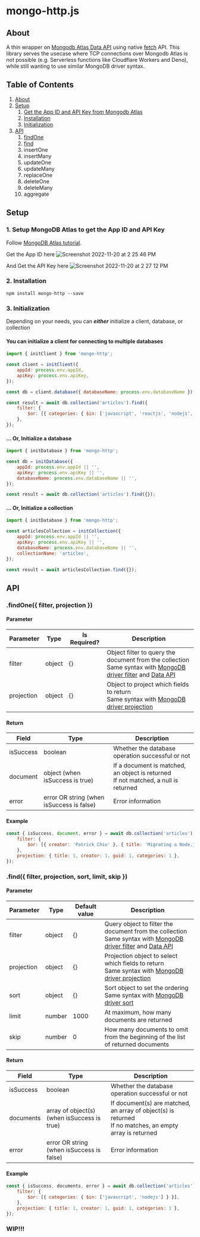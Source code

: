 # mongo-http.js

## About

A thin wrapper on [Mongodb Atlas Data API](https://www.mongodb.com/docs/atlas/api/data-api/) using native [fetch](https://developer.mozilla.org/en-US/docs/Web/API/Fetch_API) API. This library serves the usecase where TCP connections over Mongodb Atlas is not possible (e.g. Serverless functions like Cloudflare Workers and Deno), while still wanting to use similar MongoDB driver syntax.

## Table of Contents

1. [About](#about)
2. [Setup](#setup)
    1. [Get the App ID and API Key from Mongodb Atlas](#1-setup-mongodb-atlas-to-get-the-app-id-and-api-key)
    2. [Installation](#2-installation)
    3. [Initialization](#3-initialization)
3. [API](#api)
    1. [findOne](#findone-filter-projection-)
    2. [find](#find-filter-projection-sort-limit-skip-)
    3. insertOne
    4. insertMany
    5. updateOne
    6. updateMany
    7. replaceOne
    8. deleteOne
    9. deleteMany
    10. aggregate

## Setup

### 1. Setup MongoDB Atlas to get the App ID and API Key

Follow [MongoDB Atlas tutorial](https://www.mongodb.com/docs/atlas/api/data-api/#get-started).

Get the App ID here
![Screenshot 2022-11-20 at 2 25 46 PM](https://user-images.githubusercontent.com/42149082/202954159-a96c1a9c-3b4a-40e4-a342-55d1ffb491ed.png)

And Get the API Key here
![Screenshot 2022-11-20 at 2 27 12 PM](https://user-images.githubusercontent.com/42149082/202954177-8baba7c8-65ae-45fa-94b6-fa2d6e754930.png)

### 2. Installation

`npm install mongo-http --save`

### 3. Initialization

Depending on your needs, you can **_either_** initialize a client, database, or collection

#### You can initialize a client for connecting to multiple databases

```javascript
import { initClient } from 'mongo-http';

const client = initClient({
    appId: process.env.appId,
    apiKey: process.env.apiKey,
});

const db = client.database({ databaseName: process.env.databaseName });

const result = await db.collection('articles').find({
    filter: {
        $or: [{ categories: { $in: ['javascript', 'reactjs', 'nodejs', 'mongodb'] } }],
    },
});
```

#### ... Or, Initialize a database

```javascript
import { initDatabase } from 'mongo-http';

const db = initDatabase({
    appId: process.env.appId || '',
    apiKey: process.env.apiKey || '',
    databaseName: process.env.databaseName || '',
});

const result = await db.collection('articles').find({});
```

#### ... Or, Initialize a collection

```javascript
import { initDatabase } from 'mongo-http';

const articlesCollection = initCollection({
    appId: process.env.appId || '',
    apiKey: process.env.apiKey || '',
    databaseName: process.env.databaseName || '',
    collectionName: 'articles',
});

const result = await articlesCollection.find({});
```

## API

### .findOne({ filter, projection })

#### Parameter

| Parameter  | Type   | Is Required? | Description                                                                                                                                                                                                                                                                                                                                                |
| ---------- | ------ | ------------ | ---------------------------------------------------------------------------------------------------------------------------------------------------------------------------------------------------------------------------------------------------------------------------------------------------------------------------------------------------------- |
| filter     | object | {}           | Object filter to query the document from the collection<br />Same syntax with [MongoDB driver filter](https://www.mongodb.com/docs/drivers/node/current/fundamentals/crud/query-document/#std-label-node-fundamentals-query-document) and [Data API](https://www.mongodb.com/docs/atlas/app-services/data-api/generated-endpoints/#find-a-single-document) |
| projection | object | {}           | Object to project which fields to return<br />Same syntax with [MongoDB driver projection](https://www.mongodb.com/docs/manual/tutorial/project-fields-from-query-results/)                                                                                                                                                                                |

#### Return

| Field     | Type                                      | Description                                                                             |
| --------- | ----------------------------------------- | --------------------------------------------------------------------------------------- |
| isSuccess | boolean                                   | Whether the database operation successful or not                                        |
| document  | object (when isSuccess is true)           | If a document is matched, an object is returned<br />If not matched, a null is returned |
| error     | error OR string (when isSuccess is false) | Error information                                                                       |

#### Example

```javascript
const { isSuccess, document, error } = await db.collection('articles').findOne({
    filter: {
        $or: [{ creator: 'Patrick Chiu' }, { title: 'Migrating a Node.js App to Cloudflare Workers From Heroku' }],
    },
    projection: { title: 1, creator: 1, guid: 1, categories: 1 },
});
```

### .find({ filter, projection, sort, limit, skip })

#### Parameter

| Parameter  | Type   | Default value | Description                                                                                                                                                                                                                                                                                                                                                |
| ---------- | ------ | ------------- | ---------------------------------------------------------------------------------------------------------------------------------------------------------------------------------------------------------------------------------------------------------------------------------------------------------------------------------------------------------- |
| filter     | object | {}            | Query object to filter the document from the collection<br />Same syntax with [MongoDB driver filter](https://www.mongodb.com/docs/drivers/node/current/fundamentals/crud/query-document/#std-label-node-fundamentals-query-document) and [Data API](https://www.mongodb.com/docs/atlas/app-services/data-api/generated-endpoints/#find-a-single-document) |
| projection | object | {}            | Projection object to select which fields to return<br />Same syntax with [MongoDB driver projection](https://www.mongodb.com/docs/manual/tutorial/project-fields-from-query-results/)                                                                                                                                                                      |
| sort       | object | {}            | Sort object to set the ordering<br />Same syntax with [MongoDB driver sort](https://www.mongodb.com/docs/drivers/node/current/fundamentals/crud/read-operations/sort/)                                                                                                                                                                                     |
| limit      | number | 1000          | At maximum, how many documents are returned                                                                                                                                                                                                                                                                                                                |
| skip       | number | 0             | How many documents to omit from the beginning of the list of returned documents                                                                                                                                                                                                                                                                            |

#### Return

| Field     | Type                                        | Description                                                                                                  |
| --------- | ------------------------------------------- | ------------------------------------------------------------------------------------------------------------ |
| isSuccess | boolean                                     | Whether the database operation successful or not                                                             |
| documents | array of object(s) (when isSuccess is true) | If document(s) are matched, an array of object(s) is returned<br />If no matches, an empty array is returned |
| error     | error OR string (when isSuccess is false)   | Error information                                                                                            |

#### Example

```javascript
const { isSuccess, documents, error } = await db.collection('articles').find({
    filter: {
        $or: [{ categories: { $in: ['javascript', 'nodejs'] } }],
    },
    projection: { title: 1, creator: 1, guid: 1, categories: 1 },
});
```

### WIP!!!
